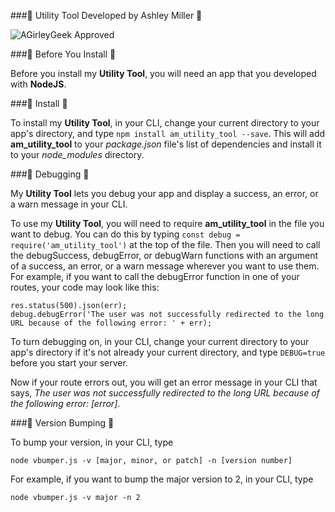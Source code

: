 ###:cherry_blossom: Utility Tool Developed by Ashley Miller :cherry_blossom:

![AGirleyGeek Approved](https://img.shields.io/badge/AGirleyGeek-Approved-feafbc.svg)

###:cherry_blossom: Before You Install :cherry_blossom:

Before you install my **Utility Tool**, you will need an app that you developed with **NodeJS**.

###:cherry_blossom: Install :cherry_blossom:

To install my **Utility Tool**, in your CLI, change your current directory to your app's directory, and type `npm install am_utility_tool --save`. This will add **am_utility_tool** to your *package.json* file's list of dependencies and install it to your *node_modules* directory.

###:cherry_blossom: Debugging :cherry_blossom:

My **Utility Tool** lets you debug your app and display a success, an error, or a warn message in your CLI.

To use my **Utility Tool**, you will need to require **am_utility_tool** in the file you want to debug. You can do this by typing `const debug = require('am_utility_tool')` at the top of the file. Then you will need to call the debugSuccess, debugError, or debugWarn functions with an argument of a success, an error, or a warn message wherever you want to use them. For example, if you want to call the debugError function in one of your routes, your code may look like this:

```
res.status(500).json(err);
debug.debugError('The user was not successfully redirected to the long URL because of the following error: ' + err);
```

To turn debugging on, in your CLI, change your current directory to your app's directory if it's not already your current directory, and type `DEBUG=true` before you start your server.

Now if your route errors out, you will get an error message in your CLI that says, *The user was not successfully redirected to the long URL because of the following error: [error]*.

###:cherry_blossom: Version Bumping :cherry_blossom:

To bump your version, in your CLI, type
```
node vbumper.js -v [major, minor, or patch] -n [version number]
```

For example, if you want to bump the major version to 2, in your CLI, type
```
node vbumper.js -v major -n 2
```
